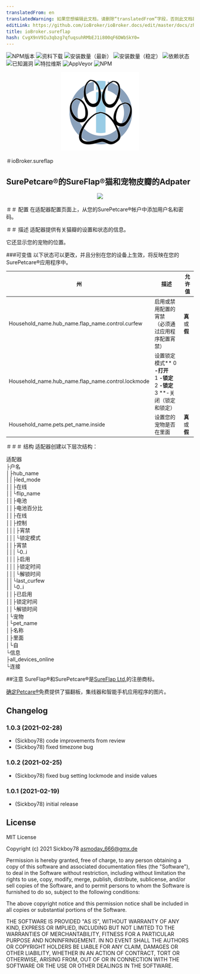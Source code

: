```yaml
---
translatedFrom: en
translatedWarning: 如果您想编辑此文档，请删除“translatedFrom”字段，否则此文档将再次自动翻译
editLink: https://github.com/ioBroker/ioBroker.docs/edit/master/docs/zh-cn/adapterref/iobroker.sureflap/README.md
title: ioBroker.sureflap
hash: CvgX9nV9Iu3qbzg7qfuqsuhRMbEJ1i800qF6DWbSkY0=
---
```

![NPM版本](http://img.shields.io/npm/v/iobroker.sureflap.svg)
![资料下载](https://img.shields.io/npm/dm/iobroker.sureflap.svg)
![安装数量（最新）](http://iobroker.live/badges/sureflap-installed.svg)
![安装数量（稳定）](http://iobroker.live/badges/sureflap-stable.svg)
![依赖状态](https://img.shields.io/david/Sickboy78/iobroker.sureflap.svg)
![已知漏洞](https://snyk.io/test/github/Sickboy78/ioBroker.sureflap/badge.svg)
![特拉维斯](http://img.shields.io/travis/Sickboy78/ioBroker.sureflap/master.svg)
![AppVeyor](https://ci.appveyor.com/api/projects/status/github/Sickboy78/ioBroker.sureflap?branch=master&svg=true)
![NPM](https://nodei.co/npm/iobroker.sureflap.png?downloads=true)

<p align="center"> <img src="admin/sureflap.png" /> </p>

＃ioBroker.sureflap
## SurePetcare®的SureFlap®猫和宠物皮瓣的Adpater
<p align="center"> <img src="/admin/SureFlap_Pet_Door_Connect_Hub_Phone.png" /> </p>

＃＃ 配置
在适配器配置页面上，从您的SurePetcare®帐户中添加用户名和密码。

＃＃ 描述
适配器提供有关猫瓣的设置和状态的信息。

它还显示您的宠物的位置。

###可变值
以下状态可以更改，并且分别在您的设备上生效，将反映在您的SurePetcare®应用程序中。

|州|描述|允许值|
|-------|-------------|----------------|
| Household_name.hub_name.flap_name.control.curfew |启用或禁用配置的宵禁<br>（必须通过应用程序配置宵禁）| **真**或**假** |
| Household_name.hub_name.flap_name.control.lockmode |设置锁定模式** 0 **-打开<br>** 1 **-锁定<br>** 2 **-锁定<br>** 3 **-关闭（锁定和锁定）|
| Household_name.pets.pet_name.inside |设置您的宠物是否在里面| **真**或**假** |

＃＃＃ 结构
适配器创建以下层次结构：

适配器<br>├户名<br>│├hub_name<br> ││├led_mode<br> ││├在线<br>││└flip_name<br> ││├电池<br>││├电池百分比<br>││├在线<br>││├控制<br>│││├宵禁<br>│││└锁定模式<br>││├宵禁<br>│││└0..i<br> │││├启用<br>│││├锁定时间<br>│││└解锁时间<br>││└last_curfew<br> ││└0..i<br> ││├已启用<br>││├锁定时间<br>││└解锁时间<br>│└宠物<br>│└pet_name<br> │├名称<br>│├里面<br>│└自<br>└信息<br>├all_devices_online<br> └连接<br>

##注意
SureFlap®和SurePetcare®是[SureFlap Ltd.](https://www.surepetcare.com/)的注册商标。

[确定Petcare®](https://www.surepetcare.com/en-us/press)免费提供了猫翻板，集线器和智能手机应用程序的图片。

## Changelog

### 1.0.3 (2021-02-28)
* (Sickboy78) code improvements from review
* (Sickboy78) fixed timezone bug

### 1.0.2 (2021-02-25)
* (Sickboy78) fixed bug setting lockmode and inside values

### 1.0.1 (2021-02-19)
* (Sickboy78) initial release

## License

MIT License

Copyright (c) 2021 Sickboy78 <asmoday_666@gmx.de>

Permission is hereby granted, free of charge, to any person obtaining a copy
of this software and associated documentation files (the "Software"), to deal
in the Software without restriction, including without limitation the rights
to use, copy, modify, merge, publish, distribute, sublicense, and/or sell
copies of the Software, and to permit persons to whom the Software is
furnished to do so, subject to the following conditions:

The above copyright notice and this permission notice shall be included in all
copies or substantial portions of the Software.

THE SOFTWARE IS PROVIDED "AS IS", WITHOUT WARRANTY OF ANY KIND, EXPRESS OR
IMPLIED, INCLUDING BUT NOT LIMITED TO THE WARRANTIES OF MERCHANTABILITY,
FITNESS FOR A PARTICULAR PURPOSE AND NONINFRINGEMENT. IN NO EVENT SHALL THE
AUTHORS OR COPYRIGHT HOLDERS BE LIABLE FOR ANY CLAIM, DAMAGES OR OTHER
LIABILITY, WHETHER IN AN ACTION OF CONTRACT, TORT OR OTHERWISE, ARISING FROM,
OUT OF OR IN CONNECTION WITH THE SOFTWARE OR THE USE OR OTHER DEALINGS IN THE
SOFTWARE.